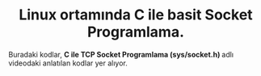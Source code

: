 <div align="center">
    <h1> Linux ortamında C ile basit Socket Programlama. </h1>
</div>
Buradaki kodlar, <strong> C ile TCP Socket Programlama (sys/socket.h) </strong> adlı videodaki anlatılan kodlar yer alıyor. 
